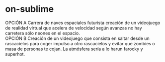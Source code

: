 # on-sublime
OPCIÓN A
Carrera de naves espaciales futurista creación de un videojuego de realidad virtual que acelera de velocidad según avanzas no hay carretera sólo neones en el espacio. 
<br>
OPCIÓN B
Creación de un videojuego que consista en saltar desde un rascacielos para coger impulso a otro rascacielos y evitar que zombies o masa de personas te cojan. La atmósfera sería a lo harun farocky y superhot.
